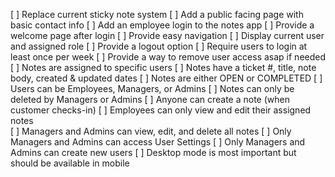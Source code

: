 [ ] Replace current sticky note system
[ ] Add a public facing page with basic contact info 
[ ] Add an employee login to the notes app 
[ ] Provide a welcome page after login 
[ ] Provide easy navigation
[ ] Display current user and assigned role 
[ ] Provide a logout option 
[ ] Require users to login at least once per week
[ ] Provide a way to remove user access asap if needed 
[ ] Notes are assigned to specific users 
[ ] Notes have a ticket #, title, note body, created & updated dates
[ ] Notes are either OPEN or COMPLETED 
[ ] Users can be Employees, Managers, or Admins 
[ ] Notes can only be deleted by Managers or Admins 
[ ] Anyone can create a note (when customer checks-in)
[ ] Employees can only view and edit their assigned notes  
[ ] Managers and Admins can view, edit, and delete all notes 
[ ] Only Managers and Admins can access User Settings 
[ ] Only Managers and Admins can create new users 
[ ] Desktop mode is most important but should be available in mobile 